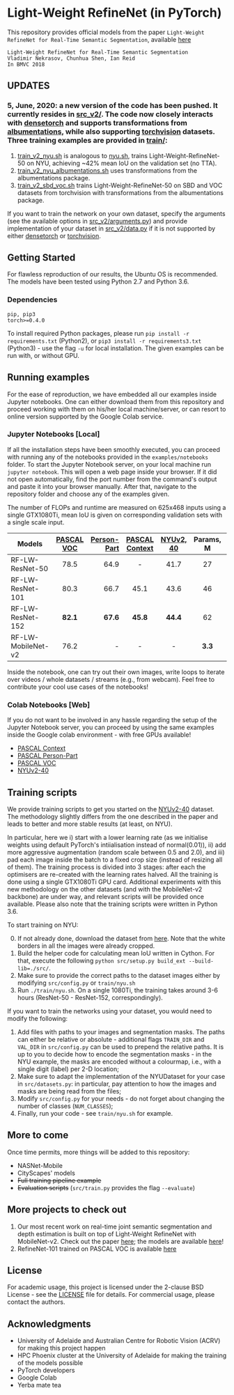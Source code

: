 # Light-Weight RefineNet (in PyTorch)

This repository provides official models from the paper `Light-Weight RefineNet for Real-Time Semantic Segmentation`, available [here](http://bmvc2018.org/contents/papers/0494.pdf)

```
Light-Weight RefineNet for Real-Time Semantic Segmentation
Vladimir Nekrasov, Chunhua Shen, Ian Reid
In BMVC 2018
```

## UPDATES

### 5, June, 2020: a new version of the code has been pushed. It currently resides in [src_v2/](https://github.com/DrSleep/light-weight-refinenet/tree/master/src_v2). The code now closely interacts with [densetorch](https://github.com/DrSleep/DenseTorch) and supports transformations from [albumentations](https://github.com/albumentations-team/albumentations), while also supporting [torchvision](https://pytorch.org/docs/stable/torchvision/datasets.html) datasets. Three training examples are provided in [train/](https://github.com/DrSleep/light-weight-refinenet/tree/master/train):
1. [train_v2_nyu.sh](https://github.com/DrSleep/light-weight-refinenet/blob/master/train/train_v2_nyu.sh) is analogous to [nyu.sh](https://github.com/DrSleep/light-weight-refinenet/blob/master/train/nyu.sh), trains Light-Weight-RefineNet-50 on NYU, achieving ~42% mean IoU on the validation set (no TTA).
2. [train_v2_nyu_albumentations.sh](https://github.com/DrSleep/light-weight-refinenet/blob/master/train/train_v2_nyu_albumentations.sh) uses transformations from the albumentations package.
3. [train_v2_sbd_voc.sh](https://github.com/DrSleep/light-weight-refinenet/blob/master/train/train_v2_sbd_voc.sh) trains Light-Weight-RefineNet-50 on SBD and VOC datasets from torchvision with transformations from the albumentations package.

If you want to train the network on your own dataset, specify the arguments (see the available options in [src_v2/arguments.py](https://github.com/DrSleep/light-weight-refinenet/blob/master/src_v2/arguments.py)) and provide implementation of your dataset in [src_v2/data.py](https://github.com/DrSleep/light-weight-refinenet/blob/master/src_v2/data.py#L283) if it is not supported by either [densetorch](https://github.com/DrSleep/DenseTorch) or [torchvision](https://pytorch.org/docs/stable/torchvision/datasets.html).

## Getting Started

For flawless reproduction of our results, the Ubuntu OS is recommended. The models have been tested using Python 2.7 and Python 3.6.

### Dependencies

```
pip, pip3
torch>=0.4.0
```
To install required Python packages, please run `pip install -r requirements.txt` (Python2), or `pip3 install -r requirements3.txt` (Python3) - use the flag `-u` for local installation.
The given examples can be run with, or without GPU.

## Running examples

For the ease of reproduction, we have embedded all our examples inside Jupyter notebooks. One can either download them from this repository and proceed working with them on his/her local machine/server, or can resort to online version supported by the Google Colab service.

### Jupyter Notebooks [Local]

If all the installation steps have been smoothly executed, you can proceed with running any of the notebooks provided in the `examples/notebooks` folder.
To start the Jupyter Notebook server, on your local machine run `jupyter notebook`. This will open a web page inside your browser. If it did not open automatically, find the port number from the command's output and paste it into your browser manually.
After that, navigate to the repository folder and choose any of the examples given. 

The number of FLOPs and runtime are measured on 625x468 inputs using a single GTX1080Ti, mean IoU is given on corresponding validation sets with a single scale input.

|Models|[PASCAL VOC](./examples/notebooks/VOC.ipynb) | [Person-Part](./examples/notebooks/PersonPart.ipynb)  |[PASCAL Context](./examples/notebooks/Context.ipynb)| [NYUv2, 40](./examples/notebooks/NYU.ipynb) | Params, M | FLOPs, B| Runtime, ms
| -------- |:-------------:| -----:|:-------------:|:-------------:|:-------------:|:-------------:|:-------------:|
| RF-LW-ResNet-50      | 78.5 | 64.9 | - | 41.7 | 27 | 33 | **19.56±0.29** 
| RF-LW-ResNet-101      | 80.3      | 66.7  | 45.1 | 43.6 | 46 | 52 | 27.16±0.19
| RF-LW-ResNet-152 | **82.1**      | **67.6** | **45.8** | **44.4** | 62 | 71 | 35.82±0.23
| RF-LW-MobileNet-v2 | 76.2      |   - | - | - | **3.3** | **9.3** | - 

Inside the notebook, one can try out their own images, write loops to iterate over videos / whole datasets / streams (e.g., from webcam). Feel free to contribute your cool use cases of the notebooks!

### Colab Notebooks [Web]

If you do not want to be involved in any hassle regarding the setup of the Jupyter Notebook server, you can proceed by using the same examples inside the Google colab environment - with free GPUs available! 

* [PASCAL Context](https://colab.research.google.com/drive/1WI61ZoXu9Wh8lMYmmrweq0DfrmHkiIqY)
* [PASCAL Person-Part](https://colab.research.google.com/drive/1EUYkocpVMDTusCvLPa9EW-pG8Wie6esh)
* [PASCAL VOC](https://colab.research.google.com/drive/1J5P8yCOrjpeDcEeF5Haj_MQeb7SGF5vi)
* [NYUv2-40](https://colab.research.google.com/drive/1S5wvuukFM6GTLbj8VxZFdkFn2jhdhiES)

## Training scripts

We provide training scripts to get you started on the [NYUv2-40](https://cs.nyu.edu/~silberman/datasets/nyu_depth_v2.html) dataset. The methodology slightly differs from the one described in the paper and leads to better and more stable results (at least, on NYU).

In particular, here we i) start with a lower learning rate (as we initialise weights using default PyTorch's intiialisation instead of normal(0.01)), ii) add more aggressive augmentation (random scale between 0.5 and 2.0), and iii) pad each image inside the batch to a fixed crop size (instead of resizing all of them). The training process is divided into 3 stages: after each the optimisers are re-created with the learning rates halved. All the training is done using a single GTX1080Ti GPU card.
Additional experiments with this new methodology on the other datasets (and with the MobileNet-v2 backbone) are under way, and relevant scripts will be provided once available. Please also note that the training scripts were written in Python 3.6.

To start training on NYU:

0. If not already done, download the dataset from [here](https://cloudstor.aarnet.edu.au/plus/s/OZqPy3RnmbCkOWh). Note that the white borders in all the images were already cropped.
1. Build the helper code for calculating mean IoU written in Cython. For that, execute the following `python src/setup.py build_ext --build-lib=./src/`.
2. Make sure to provide the correct paths to the dataset images either by modifying `src/config.py` or `train/nyu.sh`
3. Run `./train/nyu.sh`. On a single 1080Ti, the training takes around 3-6 hours (ResNet-50 - ResNet-152, correspondingly).

If you want to train the networks using your dataset, you would need to modify the following:

1. Add files with paths to your images and segmentation masks. The paths can either be relative or absolute - additional flags `TRAIN_DIR` and `VAL_DIR` in `src/config.py` can be used to prepend the relative paths. It is up to you to decide how to encode the segmentation masks - in the NYU example, the masks are encoded without a colourmap, i.e., with a single digit (label) per 2-D location;
2. Make sure to adapt the implementation of the NYUDataset for your case in `src/datasets.py`: in particular, pay attention to how the images and masks are being read from the files;
3. Modify `src/config.py` for your needs - do not forget about changing the number of classes (`NUM_CLASSES`);
4. Finally, run your code - see `train/nyu.sh` for example. 


## More to come

Once time permits, more things will be added to this repository:

* NASNet-Mobile
* CityScapes' models
* ~~Full training pipeline example~~
* ~~Evaluation scripts~~ (`src/train.py` provides the flag `--evaluate`)

## More projects to check out

1. Our most recent work on real-time joint semantic segmentation and depth estimation is built on top of Light-Weight RefineNet with MobileNet-v2. Check out the paper [here](https://arxiv.org/abs/1809.04766); the models are available [here](https://github.com/DrSleep/multi-task-refinenet)!
2. RefineNet-101 trained on PASCAL VOC is available [here](https://github.com/DrSleep/refinenet-pytorch)

## License

For academic usage, this project is licensed under the 2-clause BSD License - see the [LICENSE](LICENSE) file for details. For commercial usage, please contact the authors.

## Acknowledgments

* University of Adelaide and Australian Centre for Robotic Vision (ACRV) for making this project happen
* HPC Phoenix cluster at the University of Adelaide for making the training of the models possible
* PyTorch developers
* Google Colab
* Yerba mate tea
